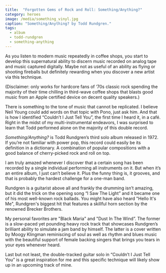 ```yaml
---
title:  "Forgotten Gems of Rock and Roll: Something/Anything?"
category: heroes
image: /media/something_vinyl.jpg
caption: "Something/Anything? by Todd Rundgren."
tags:
  - album
  - todd-rundgren
  - something-anything
---
```


As you listen to modern music repeatedly in coffee shops, you start to develop this supernatural ability to discern music recorded on analog tape and music captured digitally. Maybe not as useful of an ability as flying or shooting fireballs but definitely rewarding when you discover a new artist via this technique.

(Disclaimer: only works for hardcore fans of ‘70s classic rock spending the majority of their time chilling in third-wave coffee shops that blasts good music from an Apple certified device on decent quality speakers.)

There is something to the tone of music that cannot be replicated. I believe Neil Young could add words on that topic with Pono, just ask him. And that is how I identified “Couldn’t I Just Tell You”, the first time I heard it, in a café. Right in the midst of my multi-instrumental endeavors, I was surprised to learn that Todd performed alone on the majority of this double record.

_Something/Anything?_ is Todd Rundgren’s third solo album released in 1972. If you’re not familiar with power pop, this record could easily be its definition in a dictionary. A combination of popular compositions with a good balance of cherry-picked rock and roll on top.

I am truly amazed whenever I discover that a certain song has been recorded by a single individual performing all instruments on it. But when it’s an entire album, I just can’t believe it. Plus the funny thing is, it grooves, and that is probably the hardest challenge for a one-man band.

Rundgren is a guitarist above all and frankly the drumming isn’t amazing, but it did the trick on the opening song “I Saw The Light” and it became one of his most well-known rock ballads. You might have also heard "Hello It's Me", Rundgren's biggest hit that features a skillful horn section by the renowned Brecker Brothers.

My personal favorites are "Black Maria" and "Dust In The Wind”. The former is a slow-paced yet pounding heavy rock track that showcases Rundgren’s brilliant ability to simulate a jam band by himself. The latter is a cover written by Moogy Klingman reminiscing of soul as well as rhythm and blues music with the beautiful support of female backing singers that brings you tears in your eyes whenever heard.

Last but not least, the double-tracked guitar solo in “Couldn’t I Just Tell You” is a great inspiration for me and this specific technique will likely show up in an upcoming track of mine.
